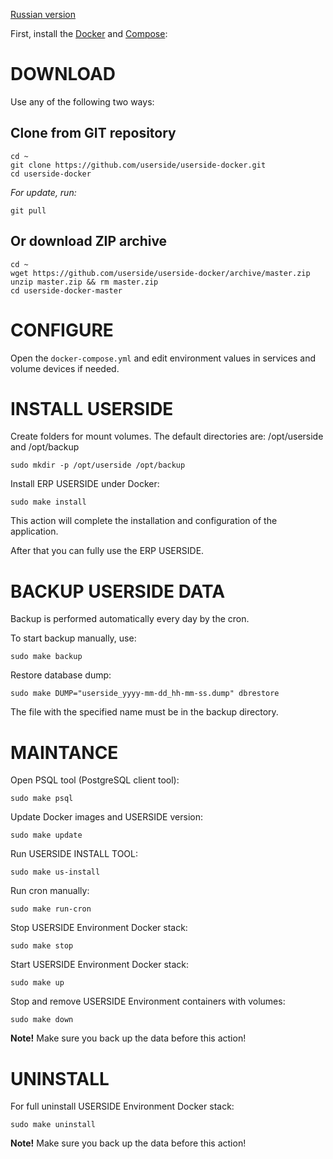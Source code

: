 [Russian version](http://wiki.userside.eu/%D0%A3%D1%81%D1%82%D0%B0%D0%BD%D0%BE%D0%B2%D0%BA%D0%B0_%D1%81_%D0%B8%D1%81%D0%BF%D0%BE%D0%BB%D1%8C%D0%B7%D0%BE%D0%B2%D0%B0%D0%BD%D0%B8%D0%B5%D0%BC_Docker)

First, install the [Docker](https://docs.docker.com/) and [Compose](https://docs.docker.com/compose/):


DOWNLOAD
========

Use any of the following two ways:

Clone from GIT repository
--------------------------

```
cd ~
git clone https://github.com/userside/userside-docker.git
cd userside-docker
```
*For update, run:*
```
git pull
```

Or download ZIP archive
-----------------------

```
cd ~
wget https://github.com/userside/userside-docker/archive/master.zip
unzip master.zip && rm master.zip
cd userside-docker-master
```

CONFIGURE
=========

Open the `docker-compose.yml` and edit environment values in services and volume devices if needed.

INSTALL USERSIDE
================

Create folders for mount volumes. The default directories are: /opt/userside and /opt/backup
```
sudo mkdir -p /opt/userside /opt/backup
```

Install ERP USERSIDE under Docker:
```
sudo make install
```
This action will complete the installation and configuration of the application.

After that you can fully use the ERP USERSIDE.

BACKUP USERSIDE DATA
====================

Backup is performed automatically every day by the cron.

To start backup manually, use:
```
sudo make backup
```

Restore database dump:
```
sudo make DUMP="userside_yyyy-mm-dd_hh-mm-ss.dump" dbrestore
```
The file with the specified name must be in the backup directory.

MAINTANCE
=========

Open PSQL tool (PostgreSQL client tool):
```
sudo make psql
```

Update Docker images and USERSIDE version:
```
sudo make update
```

Run USERSIDE INSTALL TOOL:
```
sudo make us-install
```

Run cron manually:
```
sudo make run-cron
```

Stop USERSIDE Environment Docker stack:
```
sudo make stop
```

Start USERSIDE Environment Docker stack:
```
sudo make up
```

Stop and remove USERSIDE Environment containers with volumes:
```
sudo make down
```
**Note!** Make sure you back up the data before this action!

UNINSTALL
=========

For full uninstall USERSIDE Environment Docker stack:
```
sudo make uninstall
```
**Note!** Make sure you back up the data before this action!
